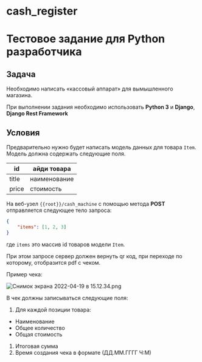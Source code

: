 # cash_register

# **Тестовое задание для Python разработчика**

## Задача

Необходимо написать «кассовый аппарат» для вымышленного магазина.

При выполнении задания необходимо использовать **Python 3** и **Django**, **Django Rest Framework**

## Условия


Предварительно нужно будет написать модель данных для товара `Item`. Модель должна содержать следующие поля.

| id  | айди товара |
|-----| --- |
| title | наименование |
| price | стоимость |

На веб-узел `{{root}}/cash_machine` с помощью метода **POST** отправляется следующее тело запроса:

```json
{
	"items": [1, 2, 3]
}
```

где `items` это массив id товаров модели `Item`.

При этом запросе сервер должен вернуть qr код, при переходе по которому, отобразится pdf с чеком.

Пример чека: 

![Снимок экрана 2022-04-19 в 15.12.34.png](https://hail-dime-646.notion.site/image/https%3A%2F%2Fs3-us-west-2.amazonaws.com%2Fsecure.notion-static.com%2F5bd878b5-0cd6-4039-93f0-12635b06df23%2FСнимок_экрана_2022-04-19_в_15.12.34.png?table=block&id=19c049ef-1399-40e0-b9ca-501de5481b30&spaceId=c4067982-1af0-4f59-ba5a-991fa560b8c6&width=2000&userId=&cache=v2)

В чек должны записываться следующие поля:

 1. Для каждой позиции товара:

- Наименование
- Общее количество
- Общая стоимость
1. Итоговая сумма 
2. Время создания чека в формате (ДД.ММ.ГГГГ Ч:М)

